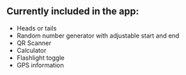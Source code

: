 ## Currently included in the app:
- Heads or tails
- Random number generator with adjustable start and end
- QR Scanner
- Calculator
- Flashlight toggle
- GPS information
